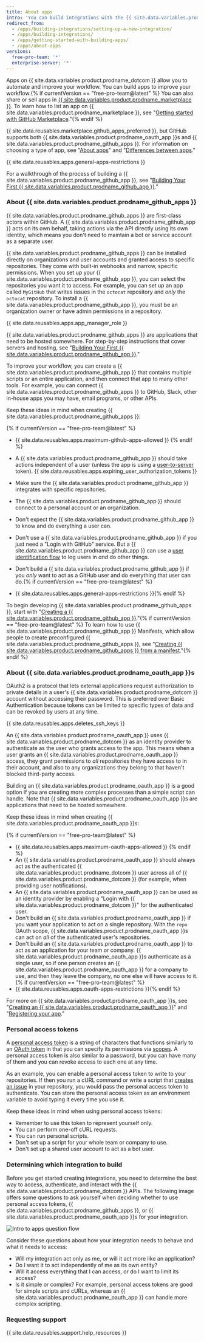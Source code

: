 ```yaml
---
title: About apps
intro: 'You can build integrations with the {{ site.data.variables.product.prodname_dotcom }} APIs to add flexibility and reduce friction in your own workflow. You can also share integrations with others on [{{ site.data.variables.product.prodname_marketplace }}](https://github.com/marketplace).'
redirect_from:
  - /apps/building-integrations/setting-up-a-new-integration/
  - /apps/building-integrations/
  - /apps/getting-started-with-building-apps/
  - /apps/about-apps
versions:
  free-pro-team: '*'
  enterprise-server: '*'
---
```


Apps on {{ site.data.variables.product.prodname_dotcom }} allow you to automate and improve your workflow. You can build apps to improve your workflow.{% if currentVersion == "free-pro-team@latest" %} You can also share or sell apps in [{{ site.data.variables.product.prodname_marketplace }}](https://github.com/marketplace). To learn how to list an app on {{ site.data.variables.product.prodname_marketplace }}, see "[Getting started with GitHub Marketplace](/marketplace/getting-started/)."{% endif %}

{{ site.data.reusables.marketplace.github_apps_preferred }}, but GitHub supports both {{ site.data.variables.product.prodname_oauth_app }}s and {{ site.data.variables.product.prodname_github_apps }}. For information on choosing a type of app, see "[About apps](/apps/about-apps/)" and "[Differences between apps](/apps/differences-between-apps/)."

{{ site.data.reusables.apps.general-apps-restrictions }}

For a walkthrough of the process of building a {{ site.data.variables.product.prodname_github_app }}, see "[Building Your First {{ site.data.variables.product.prodname_github_app }}](/apps/building-your-first-github-app)."

### About {{ site.data.variables.product.prodname_github_apps }}

{{ site.data.variables.product.prodname_github_apps }} are first-class actors within GitHub. A {{ site.data.variables.product.prodname_github_app }} acts on its own behalf, taking actions via the API directly using its own identity, which means you don't need to maintain a bot or service account as a separate user.

{{ site.data.variables.product.prodname_github_apps }} can be installed directly on organizations and user accounts and granted access to specific repositories. They come with built-in webhooks and narrow, specific permissions. When you set up your {{ site.data.variables.product.prodname_github_app }}, you can select the repositories you want it to access. For example, you can set up an app called `MyGitHub` that writes issues in the `octocat` repository and _only_ the `octocat` repository. To install a {{ site.data.variables.product.prodname_github_app }}, you must be an organization owner or have admin permissions in a repository.

{{ site.data.reusables.apps.app_manager_role }}

{{ site.data.variables.product.prodname_github_apps }} are applications that need to be hosted somewhere. For step-by-step instructions that cover servers and hosting, see "[Building Your First {{ site.data.variables.product.prodname_github_app }}](/apps/building-your-first-github-app)."

To improve your workflow, you can create a {{ site.data.variables.product.prodname_github_app }} that contains multiple scripts or an entire application, and then connect that app to many other tools. For example, you can connect {{ site.data.variables.product.prodname_github_apps }} to GitHub, Slack, other in-house apps you may have, email programs, or other APIs.

Keep these ideas in mind when creating {{ site.data.variables.product.prodname_github_apps }}:

{% if currentVersion == "free-pro-team@latest" %}
* {{ site.data.reusables.apps.maximum-github-apps-allowed }} {% endif %}
* A {{ site.data.variables.product.prodname_github_app }} should take actions independent of a user (unless the app is using a [user-to-server](/apps/building-github-apps/identifying-and-authorizing-users-for-github-apps#user-to-server-requests) token). {{ site.data.reusables.apps.expiring_user_authorization_tokens }}

* Make sure the {{ site.data.variables.product.prodname_github_app }} integrates with specific repositories.
* The {{ site.data.variables.product.prodname_github_app }} should connect to a personal account or an organization.
* Don't expect the {{ site.data.variables.product.prodname_github_app }} to know and do everything a user can.
* Don't use a {{ site.data.variables.product.prodname_github_app }} if you just need a "Login with GitHub" service. But a {{ site.data.variables.product.prodname_github_app }} can use a [user identification flow](/apps/building-github-apps/identifying-and-authorizing-users-for-github-apps/) to log users in _and_ do other things.
* Don't build a {{ site.data.variables.product.prodname_github_app }} if you _only_ want to act as a GitHub user and do everything that user can do.{% if currentVersion == "free-pro-team@latest" %}
* {{ site.data.reusables.apps.general-apps-restrictions }}{% endif %}

To begin developing {{ site.data.variables.product.prodname_github_apps }}, start with "[Creating a {{ site.data.variables.product.prodname_github_app }}](/apps/building-github-apps/creating-a-github-app/)."{% if currentVersion == "free-pro-team@latest" %} To learn how to use {{ site.data.variables.product.prodname_github_app }} Manifests, which allow people to create preconfigured {{ site.data.variables.product.prodname_github_apps }}, see "[Creating {{ site.data.variables.product.prodname_github_apps }} from a manifest](/apps/building-github-apps/creating-github-apps-from-a-manifest/)."{% endif %}

### About {{ site.data.variables.product.prodname_oauth_app }}s

OAuth2 is a protocol that lets external applications request authorization to private details in a user's {{ site.data.variables.product.prodname_dotcom }} account without accessing their password. This is preferred over Basic Authentication because tokens can be limited to specific types of data and can be revoked by users at any time.

{{ site.data.reusables.apps.deletes_ssh_keys }}

An {{ site.data.variables.product.prodname_oauth_app }} uses {{ site.data.variables.product.prodname_dotcom }} as an identity provider to authenticate as the user who grants access to the app. This means when a user grants an {{ site.data.variables.product.prodname_oauth_app }} access, they grant permissions to _all_ repositories they have access to in their account, and also to any organizations they belong to that haven't blocked third-party access.

Building an {{ site.data.variables.product.prodname_oauth_app }} is a good option if you are creating more complex processes than a simple script can handle. Note that {{ site.data.variables.product.prodname_oauth_app }}s are applications that need to be hosted somewhere.

Keep these ideas in mind when creating {{ site.data.variables.product.prodname_oauth_app }}s:

{% if currentVersion == "free-pro-team@latest" %}
* {{ site.data.reusables.apps.maximum-oauth-apps-allowed }} {% endif %}
* An {{ site.data.variables.product.prodname_oauth_app }} should always act as the authenticated {{ site.data.variables.product.prodname_dotcom }} user across all of {{ site.data.variables.product.prodname_dotcom }} (for example, when providing user notifications).
* An {{ site.data.variables.product.prodname_oauth_app }} can be used as an identity provider by enabling a "Login with {{ site.data.variables.product.prodname_dotcom }}" for the authenticated user.
* Don't build an {{ site.data.variables.product.prodname_oauth_app }} if you want your application to act on a single repository. With the `repo` OAuth scope, {{ site.data.variables.product.prodname_oauth_app }}s can act on _all_ of the authenticated user's repositories.
* Don't build an {{ site.data.variables.product.prodname_oauth_app }} to act as an application for your team or company. {{ site.data.variables.product.prodname_oauth_app }}s authenticate as a single user, so if one person creates an {{ site.data.variables.product.prodname_oauth_app }} for a company to use, and then they leave the company, no one else will have access to it.{% if currentVersion == "free-pro-team@latest" %}
* {{ site.data.reusables.apps.oauth-apps-restrictions }}{% endif %}

For more on {{ site.data.variables.product.prodname_oauth_app }}s, see "[Creating an {{ site.data.variables.product.prodname_oauth_app }}](/apps/building-oauth-apps/creating-an-oauth-app/)" and "[Registering your app](/v3/guides/basics-of-authentication/#registering-your-app)."

### Personal access tokens

A [personal access token](/articles/creating-a-personal-access-token-for-the-command-line/) is a string of characters that functions similarly to an [OAuth token](/apps/building-oauth-apps/authorizing-oauth-apps/) in that you can specify its permissions via [scopes](/apps/building-oauth-apps/understanding-scopes-for-oauth-apps/). A personal access token is also similar to a password, but you can have many of them and you can revoke access to each one at any time.

As an example, you can enable a personal access token to write to your repositories. If then you run a cURL command or write a script that [creates an issue](/v3/issues/#create-an-issue) in your repository, you would pass the personal access token to authenticate. You can store the personal access token as an environment variable to avoid typing it every time you use it.

Keep these ideas in mind when using personal access tokens:

* Remember to use this token to represent yourself only.
* You can perform one-off cURL requests.
* You can run personal scripts.
* Don't set up a script for your whole team or company to use.
* Don't set up a shared user account to act as a bot user.

### Determining which integration to build

Before you get started creating integrations, you need to determine the best way to access, authenticate, and interact with the {{ site.data.variables.product.prodname_dotcom }} APIs. The following image offers some questions to ask yourself when deciding whether to use personal access tokens, {{ site.data.variables.product.prodname_github_apps }}, or {{ site.data.variables.product.prodname_oauth_app }}s for your integration.

![Intro to apps question flow](/assets/images/intro-to-apps-flow.png)

Consider these questions about how your integration needs to behave and what it needs to access:

* Will my integration act only as me, or will it act more like an application?
* Do I want it to act independently of me as its own entity?
* Will it access everything that I can access, or do I want to limit its access?
* Is it simple or complex? For example, personal access tokens are good for simple scripts and cURLs, whereas an {{ site.data.variables.product.prodname_oauth_app }} can handle more complex scripting.

### Requesting support

{{ site.data.reusables.support.help_resources }}
